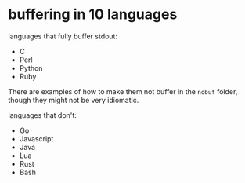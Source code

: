 # buffering in 10 languages

languages that fully buffer stdout:

* C
* Perl
* Python
* Ruby

There are examples of how to make them not buffer in the `nobuf` folder, though
they might not be very idiomatic.

languages that don't:

* Go
* Javascript
* Java
* Lua
* Rust
* Bash



